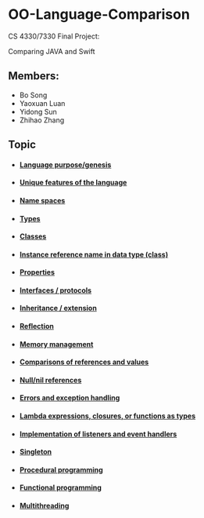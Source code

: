 # OO-Language-Comparison
CS 4330/7330 Final Project:
<p>Comparing JAVA and Swift</p>

## Members:
* Bo Song
* Yaoxuan Luan
* Yidong Sun
* Zhihao Zhang

## Topic

* #### [Language purpose/genesis](https://github.com/ylkwd/OO-Language-Comparison/blob/master/LanguagePurpose.md)
* #### [Unique features of the language](https://github.com/ylkwd/OO-Language-Comparison/blob/master/UniqueFeaturesoftheLanguage.md)
* #### [Name spaces](https://github.com/ylkwd/OO-Language-Comparison/blob/master/NameSpaces.md)
* #### [Types](https://github.com/ylkwd/OO-Language-Comparison/blob/master/Types.md)
* #### [Classes](https://github.com/ylkwd/OO-Language-Comparison/blob/master/Classes.md)
* #### [Instance reference name in data type (class)](https://github.com/ylkwd/OO-Language-Comparison/blob/master/InstanceReference.md)
* #### [Properties](https://github.com/ylkwd/OO-Language-Comparison/blob/master/Property.md)
* #### [Interfaces / protocols](https://github.com/ylkwd/OO-Language-Comparison/blob/master/Interface%20or%20Protocol.md)
* #### [Inheritance / extension](https://google.com)
* #### [Reflection](https://github.com/ylkwd/OO-Language-Comparison/blob/master/Reflection.md)
* #### [Memory management](https://github.com/ylkwd/OO-Language-Comparison/blob/master/memory_management.md)
* #### [Comparisons of references and values](https://github.com/ylkwd/OO-Language-Comparison/blob/master/comparisons_of_references_and_value.md)
* #### [Null/nil references](https://github.com/ylkwd/OO-Language-Comparison/blob/master/null_references.md)
* #### [Errors and exception handling](https://github.com/ylkwd/OO-Language-Comparison/blob/master/error_exception_handling.md)
* #### [Lambda expressions, closures, or functions as types](https://github.com/ylkwd/OO-Language-Comparison/blob/master/lambda_closures_fuctions.md)
* #### [Implementation of listeners and event handlers](https://github.com/ylkwd/OO-Language-Comparison/blob/master/Implementation_of_listeners_and_event_handlers.md)
* #### [Singleton](https://github.com/ylkwd/OO-Language-Comparison/blob/master/Singleton.md)
* #### [Procedural programming](https://github.com/ylkwd/OO-Language-Comparison/blob/master/Procedural_programming.md)
* #### [Functional programming](https://github.com/ylkwd/OO-Language-Comparison/blob/master/Functional_programming.md)
* #### [Multithreading](https://github.com/ylkwd/OO-Language-Comparison/blob/master/Multithreading.md)
